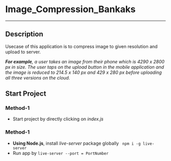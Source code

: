 # Image_Compression_Bankaks
---
## Description
Usecase of this application is to compress image to given resolution and upload to server.

_**For example**, a user takes an image from their phone which is 4290 x 2800 px in
size. The user taps on the upload button in the mobile application and the image is
reduced to 214.5 x 140 px and 429 x 280 px before uploading all three versions on
the cloud._

## Start Project

### Method-1
- Start project by directly clicking on _index.js_
### Method-1
- **Using Node.js**, install _live-server_ package globally ` npm i -g live-server`
- Run app by `live-server --port = PortNumber`




